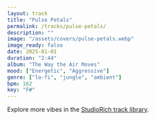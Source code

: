 ```yaml
---
layout: track
title: "Pulse Petals"
permalink: /tracks/pulse-petals/
description: ""
image: "/assets/covers/pulse-petals.webp"
image_ready: false
date: 2025-01-01
duration: "2:44"
album: "The Way the Air Moves"
mood: ["Energetic", "Aggressive"]
genre: ["lo-fi", "jungle", "ambient"]
bpm: 162
key: "F#"
---
```


Explore more vibes in the [StudioRich track library](/tracks/).
